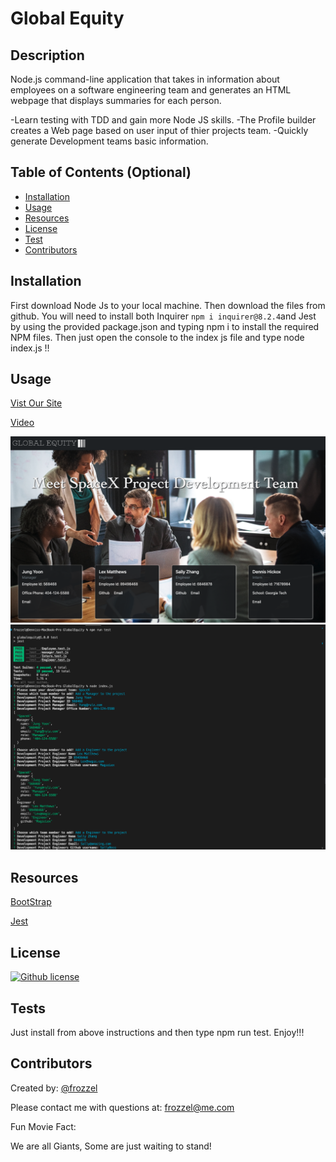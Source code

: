 # Global Equity
 
  ## Description
  Node.js command-line application that takes in information about employees on a software engineering team and generates an HTML webpage that displays summaries for each person.

  -Learn testing with TDD and gain more Node JS skills.
  -The Profile builder creates a Web page based on user input of thier projects team.
  -Quickly generate Development teams basic information.

  
  ## Table of Contents (Optional)
  
  - [Installation](#installation)
  - [Usage](#usage)
  - [Resources](#resources)
  - [License](#license)
  - [Test](#tests)
  - [Contributors](#contributors)
  
  ## Installation
  First download Node Js to your local machine. Then download the files from github. You will need to install both Inquirer `npm i inquirer@8.2.4`and Jest by using the provided package.json and typing npm i to install the required NPM files. Then just open the console to the index js file and type node index.js !!
  
  ## Usage
  [Vist Our Site](http://frozzel.github.io/GlobalEquity/)
  
  [Video](https://youtu.be/9YzzNMa68jI)
  
![Screen Shots](./scr/Shot.png)
![Screen Shots2](./scr/Shot2.png)

  ## Resources

  [BootStrap](https://getbootstrap.com/docs/5.2/layout/grid/)

  [Jest](https://archive.jestjs.io/docs/en/24.x/expect)
  
  
  ## License
  
  [![Github license](https://img.shields.io/badge/License-ISC-blue.svg)](https://opensource.org/licenses/ISC)
  
  ## Tests

  Just install from above instructions and then type npm run test. Enjoy!!!
  
  ## Contributors 

  Created by: [@frozzel](http://github.com/frozzel)
  
  Please contact me with questions at: frozzel@me.com
  
  Fun Movie Fact: 
  
  We are all Giants, Some are just waiting to stand!



